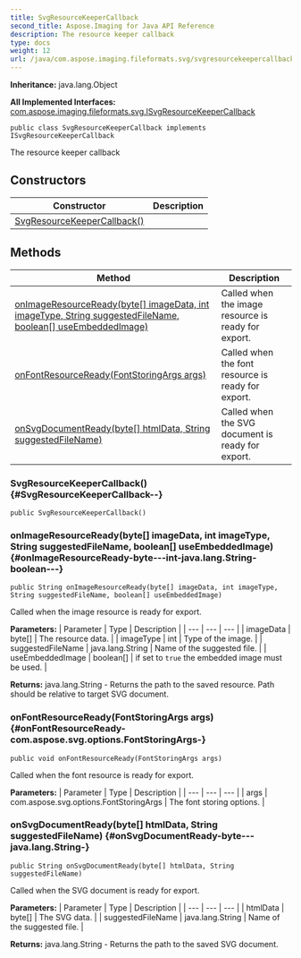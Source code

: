 ```yaml
---
title: SvgResourceKeeperCallback
second_title: Aspose.Imaging for Java API Reference
description: The resource keeper callback
type: docs
weight: 12
url: /java/com.aspose.imaging.fileformats.svg/svgresourcekeepercallback/
---
```

**Inheritance:**
java.lang.Object

**All Implemented Interfaces:**
[com.aspose.imaging.fileformats.svg.ISvgResourceKeeperCallback](../../com.aspose.imaging.fileformats.svg/isvgresourcekeepercallback)
```
public class SvgResourceKeeperCallback implements ISvgResourceKeeperCallback
```

The resource keeper callback
## Constructors

| Constructor | Description |
| --- | --- |
| [SvgResourceKeeperCallback()](#SvgResourceKeeperCallback--) |  |
## Methods

| Method | Description |
| --- | --- |
| [onImageResourceReady(byte[] imageData, int imageType, String suggestedFileName, boolean[] useEmbeddedImage)](#onImageResourceReady-byte---int-java.lang.String-boolean---) | Called when the image resource is ready for export. |
| [onFontResourceReady(FontStoringArgs args)](#onFontResourceReady-com.aspose.svg.options.FontStoringArgs-) | Called when the font resource is ready for export. |
| [onSvgDocumentReady(byte[] htmlData, String suggestedFileName)](#onSvgDocumentReady-byte---java.lang.String-) | Called when the SVG document is ready for export. |
### SvgResourceKeeperCallback() {#SvgResourceKeeperCallback--}
```
public SvgResourceKeeperCallback()
```


### onImageResourceReady(byte[] imageData, int imageType, String suggestedFileName, boolean[] useEmbeddedImage) {#onImageResourceReady-byte---int-java.lang.String-boolean---}
```
public String onImageResourceReady(byte[] imageData, int imageType, String suggestedFileName, boolean[] useEmbeddedImage)
```


Called when the image resource is ready for export.

**Parameters:**
| Parameter | Type | Description |
| --- | --- | --- |
| imageData | byte[] | The resource data. |
| imageType | int | Type of the image. |
| suggestedFileName | java.lang.String | Name of the suggested file. |
| useEmbeddedImage | boolean[] | if set to `true` the embedded image must be used. |

**Returns:**
java.lang.String - Returns the path to the saved resource. Path should be relative to target SVG document.
### onFontResourceReady(FontStoringArgs args) {#onFontResourceReady-com.aspose.svg.options.FontStoringArgs-}
```
public void onFontResourceReady(FontStoringArgs args)
```


Called when the font resource is ready for export.

**Parameters:**
| Parameter | Type | Description |
| --- | --- | --- |
| args | com.aspose.svg.options.FontStoringArgs | The font storing options. |

### onSvgDocumentReady(byte[] htmlData, String suggestedFileName) {#onSvgDocumentReady-byte---java.lang.String-}
```
public String onSvgDocumentReady(byte[] htmlData, String suggestedFileName)
```


Called when the SVG document is ready for export.

**Parameters:**
| Parameter | Type | Description |
| --- | --- | --- |
| htmlData | byte[] | The SVG data. |
| suggestedFileName | java.lang.String | Name of the suggested file. |

**Returns:**
java.lang.String - Returns the path to the saved SVG document.
